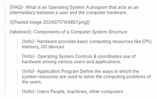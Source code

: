 >[!FAQ]- What is an Operating System
>A program that acts as an intermediary between a user and the computer hardware.
>
>![[Pasted image 20240717104857.png]]

>[!abstract]- Components of a *Computer System Structure*
>>[!info]- Hardware
>>provides basic computing resources like CPU, memory, I/O devices
>
>>[!info]- Operating System
>>Controls & coordinates use of hardware among various users and applications.
>
>>[!info]- Application Program
>>Define the ways in which the system resources are used to solve the computing problems of the users.
>
>>[!info]- Users
>>People, machines, other computers

